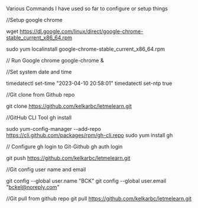 Various Commands I have used so far to configure or setup things

//Setup google chrome

wget https://dl.google.com/linux/direct/google-chrome-stable_current_x86_64.rpm

sudo yum localinstall google-chrome-stable_current_x86_64.rpm


// Run Google chrome
google-chrome &

//Set system date and time

timedatectl set-time "2023-04-10 20:58:01"
timedatectl set-ntp true


//Git clone from Github repo

git clone https://github.com/kelkarbc/letmelearn.git


//GitHub CLI Tool gh install

sudo yum-config-manager --add-repo https://cli.github.com/packages/rpm/gh-cli.repo
sudo yum install gh

// Configure gh login to Git-Github
gh auth login

git push https://github.com/kelkarbc/letmelearn.git

//Git config user name and email

git config --global user.name "BCK"
git config --global user.email "bckel@noreply.com"

//Git pull from github repo
git pull https://github.com/kelkarbc/letmelearn.git


